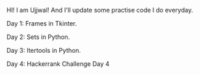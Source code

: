 HI! I am Ujjwal! And I'll update some practise code I do everyday. 

Day 1: Frames in Tkinter.

Day 2: Sets in Python.

Day 3: Itertools in Python. 

Day 4: Hackerrank Challenge Day 4
